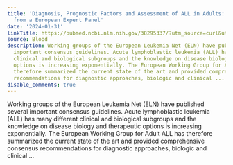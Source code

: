 ```yaml
---
title: 'Diagnosis, Prognostic Factors and Assessment of ALL in Adults: 2023 ELN Recommendations
  from a European Expert Panel'
date: '2024-01-31'
linkTitle: https://pubmed.ncbi.nlm.nih.gov/38295337/?utm_source=curl&utm_medium=rss&utm_campaign=journals&utm_content=7603509&fc=None&ff=20240201170624&v=2.18.0
source: Blood
description: Working groups of the European Leukemia Net (ELN) have published several
  important consensus guidelines. Acute lymphoblastic leukemia (ALL) has many different
  clinical and biological subgroups and the knowledge on disease biology and therapeutic
  options is increasing exponentially. The European Working Group for Adult ALL has
  therefore summarized the current state of the art and provided comprehensive consensus
  recommendations for diagnostic approaches, biologic and clinical ...
disable_comments: true
---
```

Working groups of the European Leukemia Net (ELN) have published several important consensus guidelines. Acute lymphoblastic leukemia (ALL) has many different clinical and biological subgroups and the knowledge on disease biology and therapeutic options is increasing exponentially. The European Working Group for Adult ALL has therefore summarized the current state of the art and provided comprehensive consensus recommendations for diagnostic approaches, biologic and clinical ...